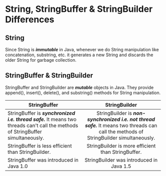 

# String, StringBuffer & StringBuilder Differences


## String
Since String is ***immutable*** in Java, whenever we do String manipulation like concatenation, substring, etc. it generates a new String and discards the older String for garbage collection.

## StringBuffer & StringBuilder
StringBuffer and StringBuilder are ***mutable*** objects in Java. They provide append(), insert(), delete(), and substring() methods for String manipulation.


| StringBuffer |  StringBuilder |
|----------|:---------:|
| StringBuffer is ***synchronized i.e. thread safe.*** It means two threads can't call the methods of StringBuffer simultaneously. | StringBuilder is ***non-synchronized i.e. not thread safe.*** It means two threads can call the methods of StringBuilder simultaneously.|
| StringBuffer is less efficient than StringBuilder. |StringBuilder is more efficient than StringBuffer.  |
| StringBuffer was introduced in Java 1.0	 |StringBuilder was introduced in Java 1.5  |





